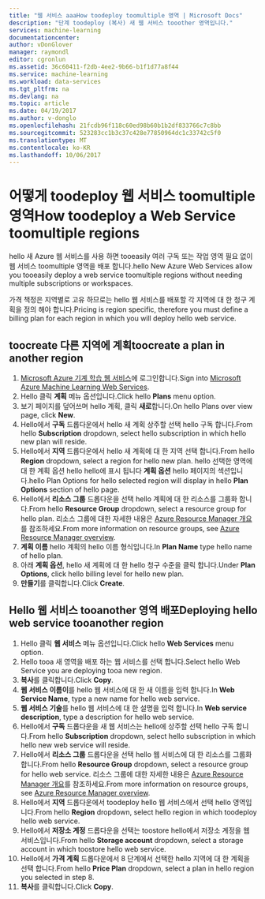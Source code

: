 ```yaml
---
title: "웹 서비스 aaaHow toodeploy toomultiple 영역 | Microsoft Docs"
description: "단계 toodeploy (복사) 새 웹 서비스 tooother 영역입니다."
services: machine-learning
documentationcenter: 
author: vDonGlover
manager: raymondl
editor: cgronlun
ms.assetid: 36c60411-f2db-4ee2-9b66-b1f1d77a8f44
ms.service: machine-learning
ms.workload: data-services
ms.tgt_pltfrm: na
ms.devlang: na
ms.topic: article
ms.date: 04/19/2017
ms.author: v-donglo
ms.openlocfilehash: 21fcdb96f118c60ed98b60b1b2df833766c7c8bb
ms.sourcegitcommit: 523283cc1b3c37c428e77850964dc1c33742c5f0
ms.translationtype: MT
ms.contentlocale: ko-KR
ms.lasthandoff: 10/06/2017
---
```

# <a name="how-toodeploy-a-web-service-toomultiple-regions"></a><span data-ttu-id="c13ff-103">어떻게 toodeploy 웹 서비스 toomultiple 영역</span><span class="sxs-lookup"><span data-stu-id="c13ff-103">How toodeploy a Web Service toomultiple regions</span></span>
<span data-ttu-id="c13ff-104">hello 새 Azure 웹 서비스를 사용 하면 tooeasily 여러 구독 또는 작업 영역 필요 없이 웹 서비스 toomultiple 영역을 배포 합니다.</span><span class="sxs-lookup"><span data-stu-id="c13ff-104">hello New Azure Web Services allow you tooeasily deploy a web service toomultiple regions without needing multiple subscriptions or workspaces.</span></span> 

<span data-ttu-id="c13ff-105">가격 책정은 지역별로 고유 하므로는 hello 웹 서비스를 배포할 각 지역에 대 한 청구 계획을 정의 해야 합니다.</span><span class="sxs-lookup"><span data-stu-id="c13ff-105">Pricing is region specific, therefore you must define a billing plan for each region in which you will deploy hello web service.</span></span>

## <a name="toocreate-a-plan-in-another-region"></a><span data-ttu-id="c13ff-106">toocreate 다른 지역에 계획</span><span class="sxs-lookup"><span data-stu-id="c13ff-106">toocreate a plan in another region</span></span>
1. <span data-ttu-id="c13ff-107">[Microsoft Azure 기계 학습 웹 서비스](https://services.azureml.net/)에 로그인합니다.</span><span class="sxs-lookup"><span data-stu-id="c13ff-107">Sign into [Microsoft Azure Machine Learning Web Services](https://services.azureml.net/).</span></span>
2. <span data-ttu-id="c13ff-108">Hello 클릭 **계획** 메뉴 옵션입니다.</span><span class="sxs-lookup"><span data-stu-id="c13ff-108">Click hello **Plans** menu option.</span></span>
3. <span data-ttu-id="c13ff-109">보기 페이지를 덮어쓰며 hello 계획, 클릭 **새로**합니다.</span><span class="sxs-lookup"><span data-stu-id="c13ff-109">On hello Plans over view page, click **New**.</span></span>
4. <span data-ttu-id="c13ff-110">Hello에서 **구독** 드롭다운에서 hello 새 계획 상주할 선택 hello 구독 합니다.</span><span class="sxs-lookup"><span data-stu-id="c13ff-110">From hello **Subscription** dropdown, select hello subscription in which hello new plan will reside.</span></span>
5. <span data-ttu-id="c13ff-111">Hello에서 **지역** 드롭다운에서 hello 새 계획에 대 한 지역 선택 합니다.</span><span class="sxs-lookup"><span data-stu-id="c13ff-111">From hello **Region** dropdown, select a region for hello new plan.</span></span> <span data-ttu-id="c13ff-112">hello 선택한 영역에 대 한 계획 옵션 hello hello에 표시 됩니다 **계획 옵션** hello 페이지의 섹션입니다.</span><span class="sxs-lookup"><span data-stu-id="c13ff-112">hello Plan Options for hello selected region will display in hello **Plan Options** section of hello page.</span></span>
6. <span data-ttu-id="c13ff-113">Hello에서 **리소스 그룹** 드롭다운을 선택 hello 계획에 대 한 리소스를 그룹화 합니다.</span><span class="sxs-lookup"><span data-stu-id="c13ff-113">From hello **Resource Group** dropdown, select a resource group for hello plan.</span></span> <span data-ttu-id="c13ff-114">리소스 그룹에 대한 자세한 내용은 [Azure Resource Manager 개요](../azure-resource-manager/resource-group-overview.md)를 참조하세요.</span><span class="sxs-lookup"><span data-stu-id="c13ff-114">From more information on resource groups, see [Azure Resource Manager overview](../azure-resource-manager/resource-group-overview.md).</span></span>
7. <span data-ttu-id="c13ff-115">**계획 이름** hello 계획의 hello 이름 형식입니다.</span><span class="sxs-lookup"><span data-stu-id="c13ff-115">In **Plan Name** type hello name of hello plan.</span></span>
8. <span data-ttu-id="c13ff-116">아래 **계획 옵션**, hello 새 계획에 대 한 hello 청구 수준을 클릭 합니다.</span><span class="sxs-lookup"><span data-stu-id="c13ff-116">Under **Plan Options**, click hello billing level for hello new plan.</span></span>
9. <span data-ttu-id="c13ff-117">**만들기**를 클릭합니다.</span><span class="sxs-lookup"><span data-stu-id="c13ff-117">Click **Create**.</span></span>

## <a name="deploying-hello-web-service-tooanother-region"></a><span data-ttu-id="c13ff-118">Hello 웹 서비스 tooanother 영역 배포</span><span class="sxs-lookup"><span data-stu-id="c13ff-118">Deploying hello web service tooanother region</span></span>
1. <span data-ttu-id="c13ff-119">Hello 클릭 **웹 서비스** 메뉴 옵션입니다.</span><span class="sxs-lookup"><span data-stu-id="c13ff-119">Click hello **Web Services** menu option.</span></span>
2. <span data-ttu-id="c13ff-120">Hello tooa 새 영역을 배포 하는 웹 서비스를 선택 합니다.</span><span class="sxs-lookup"><span data-stu-id="c13ff-120">Select hello Web Service you are deploying tooa new region.</span></span>
3. <span data-ttu-id="c13ff-121">**복사**를 클릭합니다.</span><span class="sxs-lookup"><span data-stu-id="c13ff-121">Click **Copy**.</span></span>
4. <span data-ttu-id="c13ff-122">**웹 서비스 이름이**를 hello 웹 서비스에 대 한 새 이름을 입력 합니다.</span><span class="sxs-lookup"><span data-stu-id="c13ff-122">In **Web Service Name**, type a new name for hello web service.</span></span>
5. <span data-ttu-id="c13ff-123">**웹 서비스 기술**를 hello 웹 서비스에 대 한 설명을 입력 합니다.</span><span class="sxs-lookup"><span data-stu-id="c13ff-123">In **Web service description**, type a description for hello web service.</span></span>
6. <span data-ttu-id="c13ff-124">Hello에서 **구독** 드롭다운을 새 웹 서비스는 hello에 상주할 선택 hello 구독 합니다.</span><span class="sxs-lookup"><span data-stu-id="c13ff-124">From hello **Subscription** dropdown, select hello subscription in which hello new web service will reside.</span></span>
7. <span data-ttu-id="c13ff-125">Hello에서 **리소스 그룹** 드롭다운을 선택 hello 웹 서비스에 대 한 리소스를 그룹화 합니다.</span><span class="sxs-lookup"><span data-stu-id="c13ff-125">From hello **Resource Group** dropdown, select a resource group for hello web service.</span></span> <span data-ttu-id="c13ff-126">리소스 그룹에 대한 자세한 내용은 [Azure Resource Manager 개요](../azure-resource-manager/resource-group-overview.md)를 참조하세요.</span><span class="sxs-lookup"><span data-stu-id="c13ff-126">From more information on resource groups, see [Azure Resource Manager overview](../azure-resource-manager/resource-group-overview.md).</span></span>
8. <span data-ttu-id="c13ff-127">Hello에서 **지역** 드롭다운에서 toodeploy hello 웹 서비스에서 선택 hello 영역입니다.</span><span class="sxs-lookup"><span data-stu-id="c13ff-127">From hello **Region** dropdown, select hello region in which toodeploy hello web service.</span></span>
9. <span data-ttu-id="c13ff-128">Hello에서 **저장소 계정** 드롭다운을 선택는 toostore hello에서 저장소 계정을 웹 서비스입니다.</span><span class="sxs-lookup"><span data-stu-id="c13ff-128">From hello **Storage account** dropdown, select a storage account in which toostore hello web service.</span></span>
10. <span data-ttu-id="c13ff-129">Hello에서 **가격 계획** 드롭다운에서 8 단계에서 선택한 hello 지역에 대 한 계획을 선택 합니다.</span><span class="sxs-lookup"><span data-stu-id="c13ff-129">From hello **Price Plan** dropdown, select a plan in hello region you selected in step 8.</span></span>
11. <span data-ttu-id="c13ff-130">**복사**를 클릭합니다.</span><span class="sxs-lookup"><span data-stu-id="c13ff-130">Click **Copy**.</span></span>

